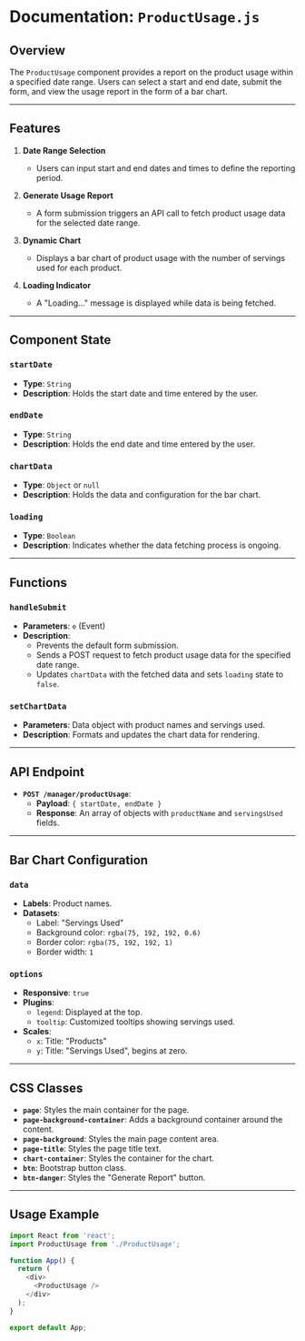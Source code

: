 # Documentation: `ProductUsage.js`

## Overview

The `ProductUsage` component provides a report on the product usage within a specified date range. Users can select a start and end date, submit the form, and view the usage report in the form of a bar chart.

---

## Features

1. **Date Range Selection**
   - Users can input start and end dates and times to define the reporting period.

2. **Generate Usage Report**
   - A form submission triggers an API call to fetch product usage data for the selected date range.

3. **Dynamic Chart**
   - Displays a bar chart of product usage with the number of servings used for each product.

4. **Loading Indicator**
   - A "Loading..." message is displayed while data is being fetched.

---

## Component State

### `startDate`
- **Type**: `String`
- **Description**: Holds the start date and time entered by the user.

### `endDate`
- **Type**: `String`
- **Description**: Holds the end date and time entered by the user.

### `chartData`
- **Type**: `Object` or `null`
- **Description**: Holds the data and configuration for the bar chart.

### `loading`
- **Type**: `Boolean`
- **Description**: Indicates whether the data fetching process is ongoing.

---

## Functions

### `handleSubmit`
- **Parameters**: `e` (Event)
- **Description**: 
  - Prevents the default form submission.
  - Sends a POST request to fetch product usage data for the specified date range.
  - Updates `chartData` with the fetched data and sets `loading` state to `false`.

### `setChartData`
- **Parameters**: Data object with product names and servings used.
- **Description**: Formats and updates the chart data for rendering.

---

## API Endpoint

- **`POST /manager/productUsage`**:
  - **Payload**: `{ startDate, endDate }`
  - **Response**: An array of objects with `productName` and `servingsUsed` fields.

---

## Bar Chart Configuration

### `data`
- **Labels**: Product names.
- **Datasets**:
  - Label: "Servings Used"
  - Background color: `rgba(75, 192, 192, 0.6)`
  - Border color: `rgba(75, 192, 192, 1)`
  - Border width: `1`

### `options`
- **Responsive**: `true`
- **Plugins**:
  - `legend`: Displayed at the top.
  - `tooltip`: Customized tooltips showing servings used.
- **Scales**:
  - `x`: Title: "Products"
  - `y`: Title: "Servings Used", begins at zero.

---

## CSS Classes

- **`page`**: Styles the main container for the page.
- **`page-background-container`**: Adds a background container around the content.
- **`page-background`**: Styles the main page content area.
- **`page-title`**: Styles the page title text.
- **`chart-container`**: Styles the container for the chart.
- **`btn`**: Bootstrap button class.
- **`btn-danger`**: Styles the "Generate Report" button.

---

## Usage Example

```javascript
import React from 'react';
import ProductUsage from './ProductUsage';

function App() {
  return (
    <div>
      <ProductUsage />
    </div>
  );
}

export default App;
